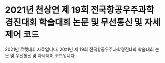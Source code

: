# 2021년 천상연 제 19회 전국항공우주과학경진대회 학술대회 논문 및 무선통신 및 자세제어 코드
2021년 로켓대회 자료입니다. 2021년 제 19회 전국항공우주과학경진대회 학술대회 논문 및 무선통신 및 자세제어 코드입니다.
